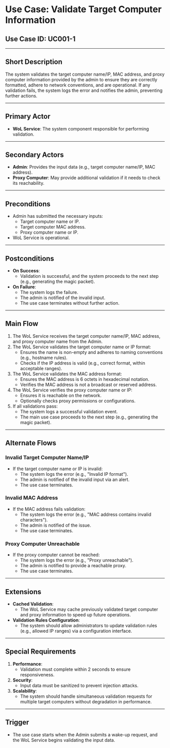 # Use Case: Validate Target Computer Information

## **Use Case ID**: UC001-1

---

## **Short Description**
The system validates the target computer name/IP, MAC address, and proxy computer information provided by the admin to ensure they are correctly formatted, adhere to network conventions, and are operational. If any validation fails, the system logs the error and notifies the admin, preventing further actions.

---

## **Primary Actor**
- **WoL Service**: The system component responsible for performing validation.

---

## **Secondary Actors**
- **Admin**: Provides the input data (e.g., target computer name/IP, MAC address).
- **Proxy Computer**: May provide additional validation if it needs to check its reachability.

---

## **Preconditions**
- Admin has submitted the necessary inputs:
  - Target computer name or IP.
  - Target computer MAC address.
  - Proxy computer name or IP.
- WoL Service is operational.

---

## **Postconditions**
- **On Success**:
  - Validation is successful, and the system proceeds to the next step (e.g., generating the magic packet).
- **On Failure**:
  - The system logs the failure.
  - The admin is notified of the invalid input.
  - The use case terminates without further action.

---

## **Main Flow**
1. The WoL Service receives the target computer name/IP, MAC address, and proxy computer name from the Admin.
2. The WoL Service validates the target computer name or IP format:
   - Ensures the name is non-empty and adheres to naming conventions (e.g., hostname rules).
   - Checks if the IP address is valid (e.g., correct format, within acceptable ranges).
3. The WoL Service validates the MAC address format:
   - Ensures the MAC address is 6 octets in hexadecimal notation.
   - Verifies the MAC address is not a broadcast or reserved address.
4. The WoL Service verifies the proxy computer name or IP:
   - Ensures it is reachable on the network.
   - Optionally checks proxy permissions or configurations.
5. If all validations pass:
   - The system logs a successful validation event.
   - The main use case proceeds to the next step (e.g., generating the magic packet).

---

## **Alternate Flows**

### **Invalid Target Computer Name/IP**
- If the target computer name or IP is invalid:
  - The system logs the error (e.g., "Invalid IP format").
  - The admin is notified of the invalid input via an alert.
  - The use case terminates.

### **Invalid MAC Address**
- If the MAC address fails validation:
  - The system logs the error (e.g., "MAC address contains invalid characters").
  - The admin is notified of the issue.
  - The use case terminates.

### **Proxy Computer Unreachable**
- If the proxy computer cannot be reached:
  - The system logs the error (e.g., "Proxy unreachable").
  - The admin is notified to provide a reachable proxy.
  - The use case terminates.

---

## **Extensions**
- **Cached Validation**:
  - The WoL Service may cache previously validated target computer and proxy information to speed up future operations.
- **Validation Rules Configuration**:
  - The system should allow administrators to update validation rules (e.g., allowed IP ranges) via a configuration interface.

---

## **Special Requirements**
1. **Performance**:
   - Validation must complete within 2 seconds to ensure responsiveness.
2. **Security**:
   - Input data must be sanitized to prevent injection attacks.
3. **Scalability**:
   - The system should handle simultaneous validation requests for multiple target computers without degradation in performance.

---

## **Trigger**
- The use case starts when the Admin submits a wake-up request, and the WoL Service begins validating the input data.
